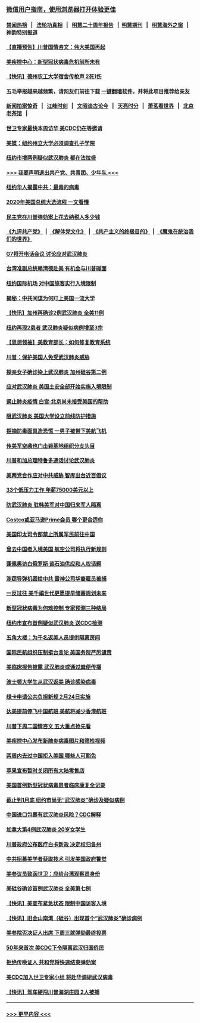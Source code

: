 ### [微信用户指南，使用浏览器打开体验更佳](https://github.com/gfw-breaker/banned-news1/blob/master/indexes/wechat-guide.md?t=0)
#### [禁闻热榜](热点新闻.md?t=0)  &nbsp;&nbsp;|&nbsp;&nbsp; [法轮功真相](https://github.com/gfw-breaker/truth/blob/master/README.md?t=0) &nbsp;&nbsp;|&nbsp;&nbsp; [明慧二十周年报告](https://github.com/gfw-breaker/mh-reports/blob/master/README.md?t=0) &nbsp;&nbsp;|&nbsp;&nbsp;[明慧期刊](https://github.com/gfw-breaker/mh-qikan) &nbsp;&nbsp;|&nbsp;&nbsp; [明慧海外之窗](https://github.com/gfw-breaker/mh-news/blob/master/README.md?t=0) &nbsp;&nbsp;|&nbsp;&nbsp; [神韵特别报道](https://github.com/gfw-breaker/mh-news/blob/master/shenyun.md?t=0)
#### [【直播预告】川普国情咨文：伟大美国再起](../pages/nsc412/n11842079.md?t=02040611) 
#### [美疾控中心：新型冠状病毒危机前所未有](../pages/nsc412/n11842406.md?t=02040611) 
#### [【快讯】德州农工大学宿舍传枪声 2死1伤](../pages/nsc412/n11842279.md?t=02040611) 
#### 五毛举报越来越频繁，请网友们前往下载 [一键翻墙软件](https://github.com/gfw-breaker/ssr-accounts)，并将此项目推荐给亲友
#### [新闻拍案惊奇](https://github.com/gfw-breaker/banned-news1/blob/master/pages/link4.md) &nbsp;&nbsp;|&nbsp;&nbsp; [江峰时刻](https://github.com/gfw-breaker/banned-news1/blob/master/pages/link4.md) &nbsp;&nbsp;|&nbsp;&nbsp; [文昭谈古论今](https://github.com/gfw-breaker/banned-news1/blob/master/pages/link4.md) &nbsp;&nbsp;|&nbsp;&nbsp; [天亮时分](https://github.com/gfw-breaker/banned-news1/blob/master/pages/link4.md) &nbsp;&nbsp;|&nbsp;&nbsp; [萧茗看世界](https://github.com/gfw-breaker/banned-news1/blob/master/pages/link4.md) &nbsp;&nbsp;|&nbsp;&nbsp; [北京老茶馆](https://github.com/gfw-breaker/banned-news1/blob/master/pages/link4.md) &nbsp;&nbsp;|&nbsp;&nbsp; 
#### [世卫专家最快本周访华 美CDC仍在等邀请](../pages/nsc412/n11842198.md?t=02040611) 
#### [美媒：纽约州立大学必须调查孔子学院](../pages/nsc412/n11840637.md?t=02040611) 
#### [纽约市增两例疑似武汉肺炎 都在法拉盛](../pages/nsc412/n11840625.md?t=02040611) 
#### [>>> 我要声明退出共产党、共青团、少年队 <<<](https://github.com/begood0513/goodnews/blob/master/quit/letter.md) 
#### [纽约华人揭露中共：最毒的病毒](../pages/nsc412/n11840631.md?t=02040611) 
#### [2020年美国总统大选流程 一文看懂](../pages/nsc412/n11842056.md?t=02040611) 
#### [民主党在川普弹劾案上花去纳税人多少钱](../pages/nsc412/n11841941.md?t=02040611) 
#### [《九评共产党》](https://github.com/begood0513/9ping.md/blob/master/README.md) &nbsp;|&nbsp; [《解体党文化》](../../../../jtdwh.md/blob/master/README.md)  &nbsp;|&nbsp; [《共产主义的终极目的》](../../../../gczydzjmd.md/blob/master/README.md) &nbsp;|&nbsp; [《魔鬼在统治我们的世界》](../../../../mgztzwmdsj.md/blob/master/README.md) 
#### [G7将开电话会议 讨论应对武汉肺炎](../pages/nsc412/n11841658.md?t=02040611) 
#### [台湾准副总统赖清德赴美 有机会与川普碰面](../pages/nsc412/n11841332.md?t=02040611) 
#### [纽约国际机场  对中国旅客实行入境限制](../pages/nsc412/n11840619.md?t=02040611) 
#### [揭秘：中共间谍为何盯上美国一流大学](../pages/nsc412/n11840270.md?t=02040611) 
#### [【快讯】加州再确诊2例武汉肺炎 全美11例](../pages/nsc412/n11840339.md?t=02040611) 
#### [纽约再现2患者 武汉肺炎疑似病例增至3宗](../pages/nsc412/n11840010.md?t=02040611) 
#### [【思想领袖】美教育部长：如何修复教育系统](../pages/nsc412/n11690865.md?t=02040611) 
#### [川普：保护美国人免受武汉肺炎威胁](../pages/nsc412/n11839718.md?t=02040611) 
#### [探亲女子确诊染上武汉肺炎 加州硅谷第二例](../pages/nsc412/n11839784.md?t=02040611) 
#### [应对武汉肺炎 美国土安全部开始实施入境限制](../pages/nsc412/n11839729.md?t=02040611) 
#### [遏止肺炎疫情 白宫:北京尚未接受美国的帮助](../pages/nsc412/n11839660.md?t=02040611) 
#### [阻武汉肺炎 美国大学设立前线防护措施](../pages/nsc412/n11839479.md?t=02040611) 
#### [拒摘防毒面具造恐慌 一男子被带下美航飞机](../pages/nsc412/n11839455.md?t=02040611) 
#### [传美军空袭也门击毙基地组织分支头目](../pages/nsc412/n11839210.md?t=02040611) 
#### [川普和加总理特鲁多通话讨论武汉肺炎](../pages/nsc412/n11839128.md?t=02040611) 
#### [美两党合作应对中共威胁 智库出台近百倡议](../pages/nsc412/n11838437.md?t=02040611) 
#### [33个低压力工作 年薪75000美元以上](../pages/nsc412/n11834441.md?t=02040611) 
#### [防武汉肺炎 驻韩美军对中国归来军人隔离](../pages/nsc412/n11838970.md?t=02040611) 
#### [Costco或亚马逊Prime会员 哪个更合适你](../pages/nsc412/n11834459.md?t=02040611) 
#### [美国印太司令部禁止所属军民前往中国](../pages/nsc412/n11838418.md?t=02040611) 
#### [曾去中国者入境美国 航空公司将执行新规则](../pages/nsc412/n11838375.md?t=02040611) 
#### [蓬佩奥访白俄罗斯 谈石油供应和人权话题](../pages/nsc412/n11838242.md?t=02040611) 
#### [涉窃导弹机密给中共 雷神公司华裔雇员被捕](../pages/nsc412/n11838129.md?t=02040611) 
#### [一反过往 美千禧世代更愿提早储蓄规划未来](../pages/nsc412/n11837601.md?t=02040611) 
#### [新型冠状病毒为何难控制 专家预测三种结局](../pages/nsc412/n11838002.md?t=02040611) 
#### [纽约市宣布首例疑似武汉肺炎 送CDC检测](../pages/nsc412/n11837852.md?t=02040611) 
#### [五角大楼：为千名返美人员提供隔离房间](../pages/nsc412/n11837831.md?t=02040611) 
#### [国际民航组织压制挺台言论 美国务院严厉谴责](../pages/nsc412/n11837791.md?t=02040611) 
#### [美临床报告披露 武汉肺炎或通过粪便传播](../pages/nsc412/n11837626.md?t=02040611) 
#### [波士顿大学生从武汉返美 确诊感染病毒](../pages/nsc412/n11837580.md?t=02040611) 
#### [绿卡申请公共负担新规 2月24日实施](../pages/nsc412/n11836634.md?t=02040611) 
#### [达美提前停飞中国航班 美航将减少香港航班](../pages/nsc412/n11837649.md?t=02040611) 
#### [川普下周二国情咨文 五大重点抢先看](../pages/nsc412/n11837512.md?t=02040611) 
#### [美疾控中心发布新肺炎病毒图片和筛检视频](../pages/nsc412/n11837491.md?t=02040611) 
#### [两周内去过中国拒入美国 哪些人可豁免](../pages/nsc412/n11837400.md?t=02040611) 
#### [苹果宣布暂时关闭所有大陆零售店](../pages/nsc412/n11837097.md?t=02040611) 
#### [美国首例新型冠状病毒患者临床康复全记录](../pages/nsc412/n11836513.md?t=02040611) 
#### [截止到1月底  纽约市尚无“武汉肺炎”确诊及疑似病例](../pages/nsc412/n11836657.md?t=02040611) 
#### [中国进口包裹有武汉肺炎风险？CDC解释](../pages/nsc412/n11836321.md?t=02040611) 
#### [加拿大第4例武汉肺炎 20岁女学生](../pages/nsc412/n11836537.md?t=02040611) 
#### [川普政府公布医疗白卡新政 决定权归各州](../pages/nsc412/n11836336.md?t=02040611) 
#### [中共招募美学者获取技术 引发美国政府警觉](../pages/nsc412/n11836277.md?t=02040611) 
#### [美参议员致函世卫：应给台湾观察员身份](../pages/nsc412/n11836183.md?t=02040611) 
#### [美硅谷确诊首例武汉肺炎 全美第七例](../pages/nsc412/n11836093.md?t=02040611) 
#### [【快讯】美宣布紧急状态 限制中国访客入境](../pages/nsc412/n11836030.md?t=02040611) 
#### [【快讯】旧金山南湾（硅谷）出现首个“武汉肺炎”确诊病例](../pages/nsc412/n11836084.md?t=02040611) 
#### [美参院否决证人出席 下周三就弹劾最终投票](../pages/nsc412/n11835900.md?t=02040611) 
#### [50年来首次 美CDC下令隔离武汉归国侨民](../pages/nsc412/n11835854.md?t=02040611) 
#### [拒绝传唤证人 共和党将快速结束弹劾案](../pages/nsc412/n11835573.md?t=02040611) 
#### [美CDC加入世卫专家小组 将赴华调研武汉病毒](../pages/nsc412/n11835584.md?t=02040611) 
#### [【快讯】驾车硬闯川普海湖庄园 2人被捕](../pages/nsc412/n11835785.md?t=02040611) 

----
#### [ >>> 更早内容 <<< ](../indexes/nsc412-earlier.md)
